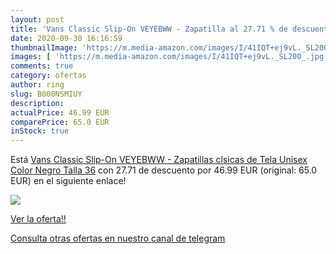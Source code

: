 ```yaml
---
layout: post
title: 'Vans Classic Slip-On VEYEBWW - Zapatilla al 27.71 % de descuento'
date: 2020-09-30 16:16:59
thumbnailImage: 'https://m.media-amazon.com/images/I/41IQT+ej9vL._SL200_.jpg'
images: [ 'https://m.media-amazon.com/images/I/41IQT+ej9vL._SL200_.jpg' ]
comments: true
category: ofertas
author: ring
slug: B000NSMIUY
description:
actualPrice: 46.99 EUR
comparePrice: 65.0 EUR
inStock: true
---
```


Está [Vans Classic Slip-On VEYEBWW - Zapatillas clsicas de Tela Unisex  Color Negro  Talla 36](https://www.amazon.com/dp/B000NSMIUY/?tag=redken08-20) con 27.71 de descuento por 46.99 EUR (original: 65.0 EUR) en el siguiente enlace!

[![](https://m.media-amazon.com/images/I/41IQT+ej9vL._SL200_.jpg)](https://www.amazon.com/dp/B000NSMIUY/?tag=redken08-20)

[Ver la oferta!!](https://www.amazon.com/dp/B000NSMIUY/?tag=redken08-20)

[Consulta otras ofertas en nuestro canal de telegram](https://t.me/s/ofertas25)

